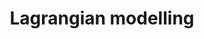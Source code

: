 ---
title: Lagrangian modelling
stub: Behaviourally-optimal trajectories of larval fish in realistic 3D flow fields
---